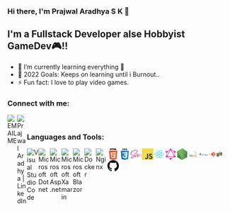 ### Hi there, I'm Prajwal Aradhya S K 👋 

## I'm a Fullstack Developer alse Hobbyist GameDev🎮!!

- 🌱 I’m currently learning everything 🤣
- 🥅 2022 Goals: Keeps on learning until i Burnout..
- ⚡ Fun fact: I love to play video games.

### Connect with me:
<a href="mailto:manuaradhya07@gmail.com"><img align="left" width="22px" src="https://cdn.imgbin.com/16/1/20/imgbin-gmail-email-icon-logo-gmail-logo-gmail-logo-KkEdJfsY4cwA1xRPRhmSB1GwC.jpg" alt="EMAIL ME"/></a>
<a href="https://www.linkedin.com/in/prajwal-aradhya/"><img align="left" alt="Prajwal Aradhya | LinkedIn" width="22px" src="https://cdn.jsdelivr.net/npm/simple-icons@v3/icons/linkedin.svg" /></a>

<br />

### Languages and Tools:

<img align="left" alt="Visual Studio Code" width="26px" src="https://upload.wikimedia.org/wikipedia/commons/thumb/9/9a/Visual_Studio_Code_1.35_icon.svg/512px-Visual_Studio_Code_1.35_icon.svg.png" />
<img align="left" alt="Microsoft Dotnet" width="26px" src="https://upload.wikimedia.org/wikipedia/commons/thumb/a/a3/.NET_Logo.svg/1024px-.NET_Logo.svg.png" />
<img align="left" alt="Microsoft Asp.net" width="26px" src="https://sathyatech.com/wp-content/uploads/2020/11/aspnet.png" />
<img align="left" alt="Microsoft Xamarin" width="26px" src="https://cdn.freebiesupply.com/logos/large/2x/xamarin-logo-png-transparent.png" />
<img align="left" alt="Microsoft Blazor" width="26px" src="https://www.pngitem.com/pimgs/m/462-4623623_blazor-icon-blazor-logo-svg-hd-png-download.png" />
<img align="left" alt="Docker" width="26px" src="https://www.docker.com/sites/default/files/d8/2019-07/Moby-logo.png" />
<img align="left" alt="Nginx" width="26px" src="https://upload.wikimedia.org/wikipedia/commons/thumb/c/c5/Nginx_logo.svg/1200px-Nginx_logo.svg.png" />
<img align="left" alt="HTML5" width="26px" src="https://raw.githubusercontent.com/github/explore/80688e429a7d4ef2fca1e82350fe8e3517d3494d/topics/html/html.png" />
<img align="left" alt="CSS3" width="26px" src="https://raw.githubusercontent.com/github/explore/80688e429a7d4ef2fca1e82350fe8e3517d3494d/topics/css/css.png" />
<img align="left" alt="Sass" width="26px" src="https://raw.githubusercontent.com/github/explore/80688e429a7d4ef2fca1e82350fe8e3517d3494d/topics/sass/sass.png" />
<img align="left" alt="JavaScript" width="26px" src="https://raw.githubusercontent.com/github/explore/80688e429a7d4ef2fca1e82350fe8e3517d3494d/topics/javascript/javascript.png" />
<img align="left" alt="React" width="26px" src="https://raw.githubusercontent.com/github/explore/80688e429a7d4ef2fca1e82350fe8e3517d3494d/topics/react/react.png" />
<img align="left" alt="GraphQL" width="26px" src="https://raw.githubusercontent.com/github/explore/80688e429a7d4ef2fca1e82350fe8e3517d3494d/topics/graphql/graphql.png" />
<img align="left" alt="Node.js" width="26px" src="https://raw.githubusercontent.com/github/explore/80688e429a7d4ef2fca1e82350fe8e3517d3494d/topics/nodejs/nodejs.png" />
<img align="left" alt="MySQL" width="26px" src="https://raw.githubusercontent.com/github/explore/80688e429a7d4ef2fca1e82350fe8e3517d3494d/topics/mysql/mysql.png" />
<img align="left" alt="MongoDB" width="26px" src="https://raw.githubusercontent.com/github/explore/80688e429a7d4ef2fca1e82350fe8e3517d3494d/topics/mongodb/mongodb.png" />
<img align="left" alt="Git" width="26px" src="https://raw.githubusercontent.com/github/explore/80688e429a7d4ef2fca1e82350fe8e3517d3494d/topics/git/git.png" />
<img align="left" alt="GitHub" width="26px" src="https://raw.githubusercontent.com/github/explore/78df643247d429f6cc873026c0622819ad797942/topics/github/github.png" />
